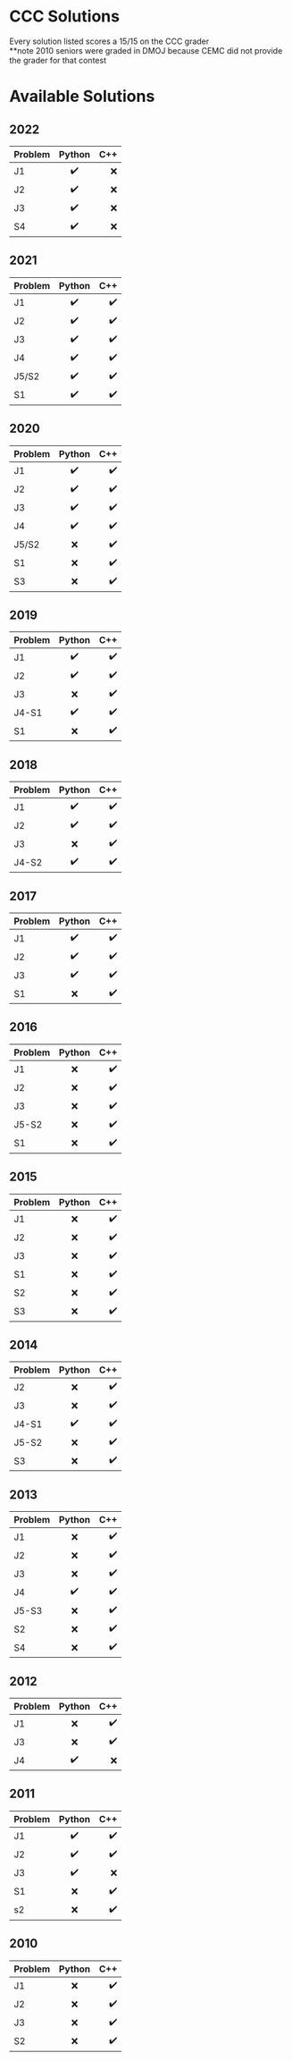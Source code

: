 # CCC Solutions
Every solution listed scores a 15/15 on the CCC grader
<br>
**note 2010 seniors were graded in DMOJ because CEMC did not provide the grader for that contest
# Available Solutions
## 2022
| Problem | Python | C++ |
| :--- | :---: | ---: |
|J1|✔️|❌|
|J2|✔️|❌|
|J3|✔️|❌|
|S4|✔️|❌|
## 2021
| Problem | Python | C++ |
| :--- | :---: | ---: |
|J1|✔️|✔️|
|J2|✔️|✔️|
|J3|✔️|✔️|
|J4|✔️|✔️|
|J5/S2|✔️|✔️|
|S1|✔️|✔️|
## 2020
| Problem | Python | C++ |
| :--- | :---: | ---: |
|J1|✔️|✔️|
|J2|✔️|✔️|
|J3|✔️|✔️|
|J4|✔️|✔️|
|J5/S2|❌|✔️|
|S1|❌|✔️|
|S3|❌|✔️|
## 2019
| Problem | Python | C++ |
| :--- | :---: | ---: |
|J1|✔️|✔️|
|J2|✔️|✔️|
|J3|❌|✔️|
|J4-S1|✔️|✔️|
|S1|❌|✔️|
## 2018
| Problem | Python | C++ |
| :--- | :---: | ---: |
|J1|✔️|✔️|
|J2|✔️|✔️|
|J3|❌|✔️|
|J4-S2|✔️|✔️|
## 2017
| Problem | Python | C++ |
| :--- | :---: | ---: |
|J1|✔️|✔️|
|J2|✔️|✔️|
|J3|✔️|✔️|
|S1|❌|✔️|
## 2016
| Problem | Python | C++ |
| :--- | :---: | ---: |
|J1|❌|✔️|
|J2|❌|✔️|
|J3|❌|✔️|
|J5-S2|❌|✔️|
|S1|❌|✔️|
## 2015
| Problem | Python | C++ |
| :--- | :---: | ---: |
|J1|❌|✔️|
|J2|❌|✔️|
|J3|❌|✔️|
|S1|❌|✔️|
|S2|❌|✔️|
|S3|❌|✔️|
## 2014
| Problem | Python | C++ |
| :--- | :---: | ---: |
|J2|❌|✔️|
|J3|❌|✔️|
|J4-S1|✔️|✔️|
|J5-S2|❌|✔️|
|S3|❌|✔️|
## 2013
| Problem | Python | C++ |
| :--- | :---: | ---: |
|J1|❌|✔️|
|J2|❌|✔️|
|J3|❌|✔️|
|J4|✔️|✔️|
|J5-S3|❌|✔️|
|S2|❌|✔️|
|S4|❌|✔️|
## 2012
| Problem | Python | C++ |
| :--- | :---: | ---: |
|J1|❌|✔️|
|J3|❌|✔️|
|J4|✔️|❌|
## 2011
| Problem | Python | C++ |
| :--- | :---: | ---: |
|J1|✔️|✔️|
|J2|✔️|✔️|
|J3|✔️|❌|
|S1|❌|✔️|
|s2|❌|✔️|
## 2010
| Problem | Python | C++ |
| :--- | :---: | ---: |
|J1|❌|✔️|
|J2|❌|✔️|
|J3|❌|✔️|
|S2|❌|✔️|

